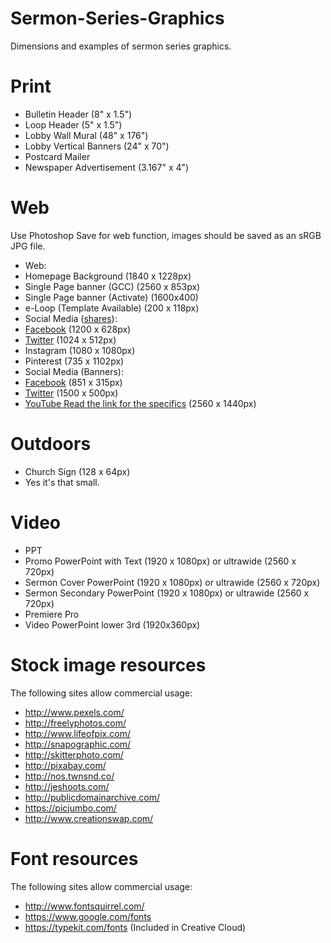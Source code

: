 # Sermon-Series-Graphics
Dimensions and examples of sermon series graphics.

# Print
- Bulletin Header               (8" x 1.5")
- Loop Header                   (5" x 1.5")
- Lobby Wall Mural              (48" x 176")
- Lobby Vertical Banners        (24" x 70")
- Postcard Mailer
- Newspaper Advertisement       (3.167" x 4")

# Web
Use Photoshop Save for web function, images should be saved as an sRGB JPG file.

- Web:
 - Homepage Background              (1840 x 1228px)
 - Single Page banner (GCC)         (2560 x 853px)
 - Single Page banner (Activate)    (1600x400)
 - e-Loop (Template Available)      (200 x 118px)
- Social Media ([shares](https://blog.bufferapp.com/ideal-image-sizes-social-media-posts)):
 - [Facebook](https://developers.facebook.com/docs/sharing/best-practices)          (1200 x 628px)
 - [Twitter](https://dev.twitter.com/cards/types/summary-large-image)               (1024 x 512px)
 - Instagram                    (1080 x 1080px)
 - Pinterest                    (735 x 1102px)
- Social Media (Banners):
 - [Facebook](https://www.facebook.com/help/125379114252045)                        (851 x 315px)
 - [Twitter](https://support.twitter.com/articles/127871-customizing-your-profile)  (1500 x 500px)
 - [YouTube Read the link for the specifics](https://support.google.com/youtube/answer/2972003?hl=en)               (2560  x 1440px)

# Outdoors
- Church Sign (128 x 64px)
 - Yes it's that small.

# Video
- PPT
 - Promo PowerPoint with Text    (1920 x 1080px) or ultrawide (2560 x 720px)
 - Sermon Cover PowerPoint       (1920 x 1080px) or ultrawide (2560 x 720px)
 - Sermon Secondary PowerPoint   (1920 x 1080px) or ultrawide (2560 x 720px)
- Premiere Pro
 - Video PowerPoint lower 3rd    (1920x360px)

# Stock image resources
The following sites allow commercial usage:
 - http://www.pexels.com/
 - http://freelyphotos.com/
 - http://www.lifeofpix.com/
 - http://snapographic.com/
 - http://skitterphoto.com/
 - http://pixabay.com/
 - http://nos.twnsnd.co/
 - http://jeshoots.com/
 - http://publicdomainarchive.com/
 - https://picjumbo.com/
 - http://www.creationswap.com/

# Font resources
The following sites allow commercial usage:
 - http://www.fontsquirrel.com/
 - https://www.google.com/fonts
 - https://typekit.com/fonts (Included in Creative Cloud)
